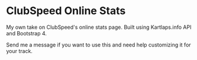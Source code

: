 # ClubSpeed Online Stats

My own take on ClubSpeed's online stats page. Built using Kartlaps.info API and Bootstrap 4.

Send me a message if you want to use this and need help customizing it for your track.
